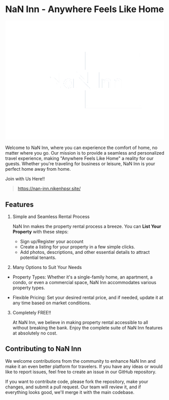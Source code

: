 # NaN Inn - Anywhere Feels Like Home

![NanInnLogo](./public/images/logo.png)

Welcome to NaN Inn, where you can experience the comfort of home, no matter where you go. Our mission is to provide a seamless and personalized travel experience, making "Anywhere Feels Like Home" a reality for our guests. Whether you're traveling for business or leisure, NaN Inn is your perfect home away from home.

Join with Us Here!!

> https://nan-inn.nikenhpsr.site/

## Features

1. Simple and Seamless Rental Process

    NaN Inn makes the property rental process a breeze. You can **List Your Property** with these steps:
    -  Sign up/Register your account
    -  Create a listing for your property in a few simple clicks. 
    -  Add photos, descriptions, and other essential details to attract potential tenants.

2. Many Options to Suit Your Needs

- Property Types: Whether it's a single-family home, an apartment, a condo, or even a commercial space, NaN Inn accommodates various property types.

- Flexible Pricing: Set your desired rental price, and if needed, update it at any time based on market conditions.

3. Completely FREE!!

    At NaN Inn, we believe in making property rental accessible to all without breaking the bank. Enjoy the complete suite of NaN Inn features at absolutely no cost.

## Contributing to NaN Inn

We welcome contributions from the community to enhance NaN Inn and make it an even better platform for travelers. If you have any ideas or would like to report issues, feel free to create an issue in our GitHub repository.

If you want to contribute code, please fork the repository, make your changes, and submit a pull request. Our team will review it, and if everything looks good, we'll merge it with the main codebase.

